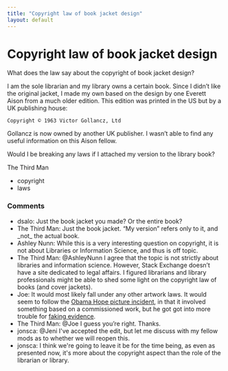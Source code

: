 ```yaml
---
title: "Copyright law of book jacket design"
layout: default
---
```

Copyright law of book jacket design
=====================
What does the law say about the copyright of book jacket design?

I am the sole librarian and my library owns a certain book. Since I
didn’t like the original jacket, I made my own based on the design by
one Everett Aison from a much older edition. This edition was printed in
the US but by a UK publishing house:

    Copyright © 1963 Victor Gollancz, Ltd

Gollancz is now owned by another UK publisher. I wasn’t able to find any
useful information on this Aison fellow.

Would I be breaking any laws if I attached my version to the library
book?

The Third Man

<ul class="tags"><li class="tag">copyright</li><li class="tag">laws</li></ul>

### Comments ###
* dsalo: Just the book jacket you made? Or the entire book?
* The Third Man: Just the book jacket. “My version” refers only to it, and \_not\_ the
actual book.
* Ashley Nunn: While this is a very interesting question on copyright, it is not about
Libraries or Information Science, and thus is off topic.
* The Third Man: @AshleyNunn I agree that the topic is not strictly about libraries and
information science. However, Stack Exchange doesn’t have a site
dedicated to legal affairs. I figured librarians and library
professionals might be able to shed some light on the copyright law of
books (and cover jackets).
* Joe: It would most likely fall under any other artwork laws. It would seem to
follow the [Obama Hope picture
incident](http://lens.blogs.nytimes.com/2011/01/12/obama-image-copyright-case-is-settled/\#/1/),
in that it involved something based on a commissioned work, but he got
got into more trouble for [faking
evidence](http://nyulocal.com/national/2012/02/27/shepard-fairey-pleads-guilty-in-copyright-case/).
* The Third Man: @Joe I guess you’re right. Thanks.
* jonsca: @Jeni I've accepted the edit, but let me discuss with my fellow mods as
to whether we will reopen this.
* jonsca: I think we're going to leave it be for the time being, as even as
presented now, it's more about the copyright aspect than the role of the
librarian or library.


